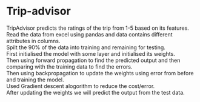 # Trip-advisor
TripAdvisor predicts the ratings of the trip from 1-5 based on its features.<br/>
Read the data from excel using pandas and data contains different attributes in columns.</br>
Spilt the 90% of the data into training and remaining for testing.<br/>
First initialised the model with some layer and initialised its weights.</br>
Then using forward propagation to find the predicted output and then comparing with the training data to find the errors.<br/>
Then using backpropagation to update the weights using error from before and training the model.</br>
Used Gradient descent alogorithm to reduce the cost/error.<br/>
After updating the weights we will predict the output from the test data.<br/>



